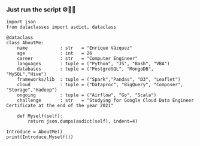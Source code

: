 ### Just run the script ⚙️🧠😎

<!--
**Enr1que319/Enr1que319** is a ✨ _special_ ✨ repository because its `README.md` (this file) appears on your GitHub profile.

Here are some ideas to get you started:

- 🔭 I’m currently working on ...
- 🌱 I’m currently learning ...
- 👯 I’m looking to collaborate on ...
- 🤔 I’m looking for help with ...
- 💬 Ask me about ...
- 📫 How to reach me: ...
- 😄 Pronouns: ...
- ⚡ Fun fact: ...
-->

```python, term=True
import json
from dataclasses import asdict, dataclass

@dataclass
class AboutMe:
    name            : str   = "Enrique Vázquez"
    age             : int   = 26
    career          : str   = "Computer Engineer"
    languages       : tuple = ("Python", "JS", "Bash", "VBA")
    databases       : tuple = ("PostgreSQL", "MongoDB", "MySQL","Hive")
    frameworks/lib  : tuple = ("Spark","Pandas", "D3", "Leaflet")
    cloud           : tuple = ("Dataproc", "BigQuery", "Composer", "Storage","Hadoop")
    ongoing         : tuple = ("Airflow", "Go", "Scala")
    challenge       : str   = "Studying for Google Cloud Data Engineer Certificate at the end of the year 2021"

    def Myself(self):
        return json.dumps(asdict(self), indent=4)

Introduce = AboutMe()
print(Introduce.Myself())

```
